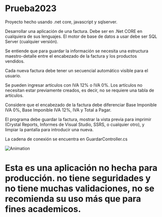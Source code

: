 # Prueba2023
Proyecto hecho usando .net core, javascript y sqlserver. 



Desarrollar una aplicación de una factura. Debe ser en .Net CORE en cualquiera de sus lenguajes. El motor de base de datos a usar debe ser SQL Server (cualquier versión).


Se entiende que para guardar la información se necesita una estructura maestro-detalle entre el
encabezado de la factura y los productos vendidos.


Cada nueva factura debe tener un secuencial automático visible para el usuario.

Se pueden ingresar artículos con IVA 12% o IVA 0%. Los artículos no necesitan estar previamente creados, es decir, no se requiere una tabla de artículos.

Considere que el encabezado de la factura debe diferenciar Base Imponible IVA 0%, Base Imponible IVA 12%, IVA y Total a Pagar.


El programa debe guardar la factura, mostrar la vista previa para imprimir (Crystal Reports, Informes de Visual Studio, SSRS, o cualquier otro), y limpiar la pantalla para introducir una nueva.


La cadena de conexión se encuentra en GuardarController.cs


![Animation](https://github.com/angm17/Prueba2023/assets/31520590/ef353dab-e18e-4492-a120-17298698844a)


# Esta es una aplicación no hecha para producción. no tiene seguridades y no tiene muchas validaciones, no se recomienda su uso más que para fines academicos. 
